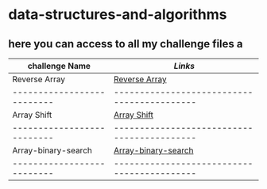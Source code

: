 # data-structures-and-algorithms

## here you can access to all my challenge files a

**challenge Name**        | *Links*
--------------------------|-------------------------------------------
Reverse Array             |[Reverse Array](https://github.com/osamamousa204/data-structures-and-algorithms/pull/1)
--------------------------|-------------------------------------------
Array Shift               |[Array Shift](https://github.com/osamamousa204/data-structures-and-algorithms/pull/2)
--------------------------|-------------------------------------------
Array-binary-search       |[Array-binary-search](https://github.com/osamamousa204/data-structures-and-algorithms/pull/3)
--------------------------|-------------------------------------------


 

